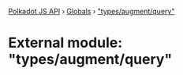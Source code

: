 [Polkadot JS API](../README.md) › [Globals](../globals.md) › ["types/augment/query"](_types_augment_query_.md)

# External module: "types/augment/query"


